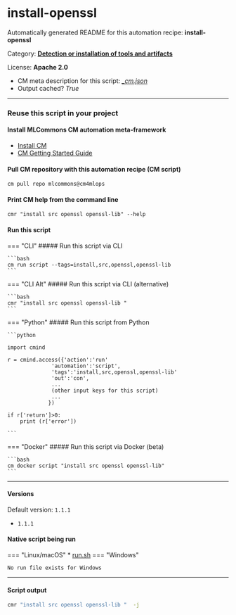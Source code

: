 # install-openssl
Automatically generated README for this automation recipe: **install-openssl**

Category: **[Detection or installation of tools and artifacts](..)**

License: **Apache 2.0**


* CM meta description for this script: *[_cm.json](https://github.com/mlcommons/cm4mlops/tree/main/script/install-openssl/_cm.json)*
* Output cached? *True*

---
### Reuse this script in your project

#### Install MLCommons CM automation meta-framework

* [Install CM](https://docs.mlcommons.org/ck/install)
* [CM Getting Started Guide](https://docs.mlcommons.org/ck/getting-started/)

#### Pull CM repository with this automation recipe (CM script)

```cm pull repo mlcommons@cm4mlops```

#### Print CM help from the command line

````cmr "install src openssl openssl-lib" --help````

#### Run this script

=== "CLI"
    ##### Run this script via CLI

    ```bash
    cm run script --tags=install,src,openssl,openssl-lib 
    ```
=== "CLI Alt"
    ##### Run this script via CLI (alternative)


    ```bash
    cmr "install src openssl openssl-lib " 
    ```

=== "Python"
    ##### Run this script from Python


    ```python

    import cmind

    r = cmind.access({'action':'run'
                  'automation':'script',
                  'tags':'install,src,openssl,openssl-lib'
                  'out':'con',
                  ...
                  (other input keys for this script)
                  ...
                 })

    if r['return']>0:
        print (r['error'])

    ```


=== "Docker"
    ##### Run this script via Docker (beta)

    ```bash
    cm docker script "install src openssl openssl-lib" 
    ```
___

#### Versions
Default version: `1.1.1`

* `1.1.1`

#### Native script being run
=== "Linux/macOS"
     * [run.sh](https://github.com/mlcommons/cm4mlops/tree/main/script/install-openssl/run.sh)
=== "Windows"

    No run file exists for Windows
___
#### Script output
```bash
cmr "install src openssl openssl-lib "  -j
```